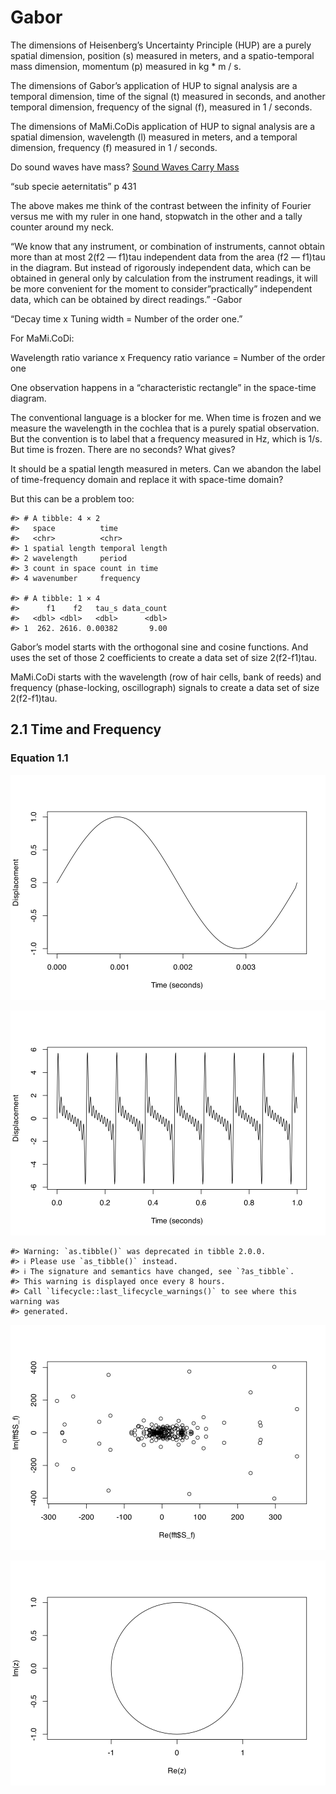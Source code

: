 Gabor
================

The dimensions of Heisenberg’s Uncertainty Principle (HUP) are a purely
spatial dimension, position (s) measured in meters, and a
spatio-temporal mass dimension, momentum (p) measured in kg \* m / s.  

The dimensions of Gabor’s application of HUP to signal analysis are a
temporal dimension, time of the signal (t) measured in seconds, and
another temporal dimension, frequency of the signal (f), measured in 1 /
seconds.  

The dimensions of MaMi.CoDis application of HUP to signal analysis are
a  
spatial dimension, wavelength (l) measured in meters, and a temporal
dimension, frequency (f) measured in 1 / seconds.  

Do sound waves have mass? [Sound Waves Carry
Mass](https://physics.aps.org/articles/v12/23)  

“sub specie aeternitatis” p 431  

The above makes me think of the contrast between the infinity of Fourier
versus me with my ruler in one hand, stopwatch in the other and a tally
counter around my neck.  

“We know that any instrument, or combination of instruments, cannot
obtain more than at most 2(f2 — f1)tau independent data from the area
(f2 — f1)tau in the diagram. But instead of rigorously independent data,
which can be obtained in general only by calculation from the instrument
readings, it will be more convenient for the moment to
consider”practically” independent data, which can be obtained by direct
readings.” -Gabor  

“Decay time x Tuning width = Number of the order one.”  

For MaMi.CoDi:  

Wavelength ratio variance x Frequency ratio variance = Number of the
order one  

One observation happens in a “characteristic rectangle” in the
space-time diagram.

The conventional language is a blocker for me. When time is frozen and
we measure the wavelength in the cochlea that is a purely spatial
observation. But the convention is to label that a frequency measured in
Hz, which is 1/s. But time is frozen. There are no seconds? What
gives?  

It should be a spatial length measured in meters. Can we abandon the
label of time-frequency domain and replace it with space-time domain?  

But this can be a problem too:  

    #> # A tibble: 4 × 2
    #>   space          time           
    #>   <chr>          <chr>          
    #> 1 spatial length temporal length
    #> 2 wavelength     period         
    #> 3 count in space count in time  
    #> 4 wavenumber     frequency

    #> # A tibble: 1 × 4
    #>      f1    f2   tau_s data_count
    #>   <dbl> <dbl>   <dbl>      <dbl>
    #> 1  262. 2616. 0.00382       9.00

Gabor’s model starts with the orthogonal sine and cosine functions. And
uses the set of those 2 coefficients to create a data set of size
2(f2-f1)tau.  

MaMi.CoDi starts with the wavelength (row of hair cells, bank of reeds)
and frequency (phase-locking, oscillograph) signals to create a data set
of size 2(f2-f1)tau.

## 2.1 Time and Frequency

### Equation 1.1

![](../figures/gabor-unnamed-chunk-4-1.svg)<!-- -->

![](../figures/gabor-unnamed-chunk-5-1.svg)<!-- -->

    #> Warning: `as.tibble()` was deprecated in tibble 2.0.0.
    #> ℹ Please use `as_tibble()` instead.
    #> ℹ The signature and semantics have changed, see `?as_tibble`.
    #> This warning is displayed once every 8 hours.
    #> Call `lifecycle::last_lifecycle_warnings()` to see where this warning was
    #> generated.

![](../figures/gabor-unnamed-chunk-6-1.svg)<!-- -->

![](../figures/gabor-unnamed-chunk-8-1.svg)<!-- -->
